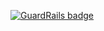 
[![GuardRails badge](https://badges.production.guardrails.io/bennythejudge/ansible-elasticsearch-example.svg)](https://www.guardrails.io)
